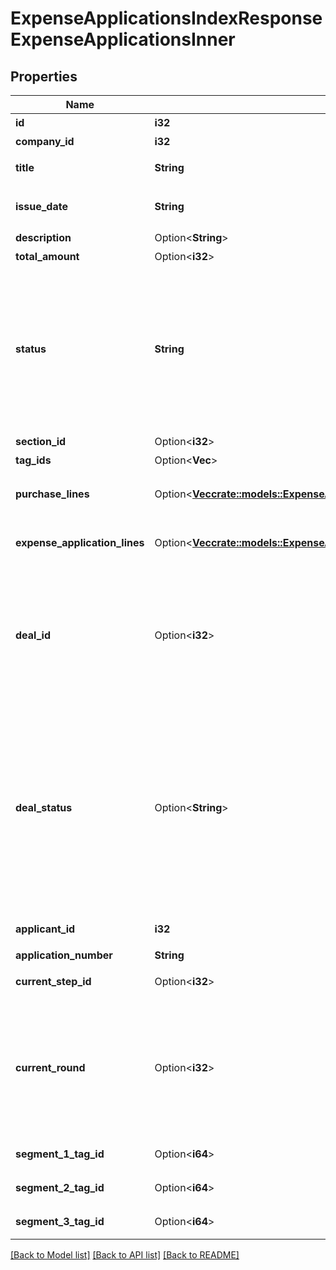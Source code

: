 # ExpenseApplicationsIndexResponseExpenseApplicationsInner

## Properties

Name | Type | Description | Notes
------------ | ------------- | ------------- | -------------
**id** | **i32** | 経費申請ID | 
**company_id** | **i32** | 事業所ID | 
**title** | **String** | 申請タイトル | 
**issue_date** | **String** | 申請日 (yyyy-mm-dd) | 
**description** | Option<**String**> | 備考 | [optional]
**total_amount** | Option<**i32**> | 合計金額 | [optional]
**status** | **String** | 申請ステータス(draft:下書き, in_progress:申請中, approved:承認済, rejected:却下, feedback:差戻し) | 
**section_id** | Option<**i32**> | 部門ID | [optional]
**tag_ids** | Option<**Vec<i32>**> | メモタグID | [optional]
**purchase_lines** | Option<[**Vec<crate::models::ExpenseApplicationsIndexResponseExpenseApplicationsInnerPurchaseLinesInner>**](expenseApplicationsIndexResponse_expense_applications_inner_purchase_lines_inner.md)> | 経費申請の申請行一覧（配列） | [optional]
**expense_application_lines** | Option<[**Vec<crate::models::ExpenseApplicationsIndexResponseExpenseApplicationsInnerExpenseApplicationLinesInner>**](expenseApplicationsIndexResponse_expense_applications_inner_expense_application_lines_inner.md)> | 経費申請の項目行一覧（配列） | [optional]
**deal_id** | Option<**i32**> | 取引ID (申請ステータス:statusがapprovedで、取引が存在する時のみdeal_idが表示されます) | 
**deal_status** | Option<**String**> | 取引ステータス (申請ステータス:statusがapprovedで、取引が存在する時のみdeal_statusが表示されます settled:精算済み, unsettled:清算待ち) | 
**applicant_id** | **i32** | 申請者のユーザーID | 
**application_number** | **String** | 申請No. | 
**current_step_id** | Option<**i32**> | 現在承認ステップID | [optional]
**current_round** | Option<**i32**> | 現在のround。差し戻し等により申請がstepの最初からやり直しになるとroundの値が増えます。 | [optional]
**segment_1_tag_id** | Option<**i64**> | セグメント１ID | [optional]
**segment_2_tag_id** | Option<**i64**> | セグメント２ID | [optional]
**segment_3_tag_id** | Option<**i64**> | セグメント３ID | [optional]

[[Back to Model list]](../README.md#documentation-for-models) [[Back to API list]](../README.md#documentation-for-api-endpoints) [[Back to README]](../README.md)


